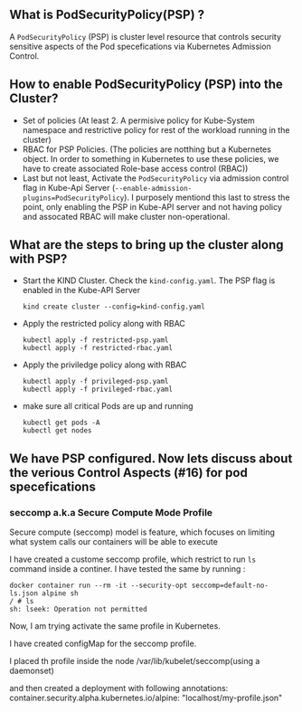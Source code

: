 ## What is PodSecurityPolicy(PSP) ?
A `PodSecurityPolicy` (PSP) is cluster level resource that controls security sensitive aspects of the Pod specefications via Kubernetes Admission Control.

## How to enable PodSecurityPolicy (PSP) into the Cluster?
* Set of policies (At least 2. A permisive policy for Kube-System namespace and restrictive policy for rest of the workload running in the cluster)
* RBAC for PSP Policies. (The policies are notthing but a Kubernetes object. In order to something in Kubernetes to use these policies, we have to create associated Role-base access control (RBAC))
* Last but not least, Activate the `PodSecurityPolicy` via admission control flag in Kube-Api Server (`--enable-admission-plugins=PodSecurityPolicy`). I purposely mentiond this last to stress the point, only enabling the PSP in Kube-API server and not having policy and assocated RBAC will make cluster non-operational.

## What are the steps to bring up the cluster along with PSP?
* Start the KIND Cluster. Check the `kind-config.yaml`. The PSP flag is enabled in the Kube-API Server
  ```
  kind create cluster --config=kind-config.yaml
  ```
* Apply the restricted policy along with RBAC
  ```
  kubectl apply -f restricted-psp.yaml
  kubectl apply -f restricted-rbac.yaml
  ```
* Apply the priviledge policy along with RBAC
  ```
  kubectl apply -f privileged-psp.yaml
  kubectl apply -f privileged-rbac.yaml
  ```
* make sure all critical Pods are up and running
  ```
  kubectl get pods -A
  kubectl get nodes
  ```
## We have PSP configured. Now lets discuss about the verious Control Aspects (#16) for pod specefications

### seccomp a.k.a Secure Compute Mode Profile
Secure compute (seccomp) model is feature, which focuses on limiting what system calls our containers will be able to execute

I have created a custome seccomp profile, which restrict to run `ls` command inside a continer. I have tested the same by running :

```
docker container run --rm -it --security-opt seccomp=default-no-ls.json alpine sh
/ # ls
sh: lseek: Operation not permitted
```

Now, I am trying activate the same profile in Kubernetes. 

I have created configMap for the seccomp profile.

I placed th profile inside the node /var/lib/kubelet/seccomp(using a daemonset)

and then created a deployment with following annotations:
container.security.alpha.kubernetes.io/alpine: "localhost/my-profile.json"



